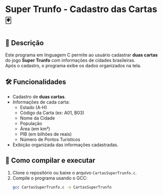 # Super Trunfo - Cadastro das Cartas 🃏

## 📌 Descrição
Este programa em linguagem C permite ao usuário cadastrar **duas cartas** do jogo **Super Trunfo** com informações de cidades brasileiras.  
Após o cadastro, o programa exibe os dados organizados na tela.

## 🛠️ Funcionalidades
- Cadastro de **duas cartas**.
- Informações de cada carta:
  - Estado (A-H)
  - Código da Carta (ex: A01, B03)
  - Nome da Cidade
  - População
  - Área (em km²)
  - PIB (em bilhões de reais)
  - Número de Pontos Turísticos
- Exibição organizada das informações cadastradas.

## 🚀 Como compilar e executar
1. Clone o repositório ou baixe o arquivo `CartasSuperTrunfo.c`.
2. Compile o programa usando o GCC:
   ```bash
   gcc CartasSuperTrunfo.c -o CartasSuperTrunfo
